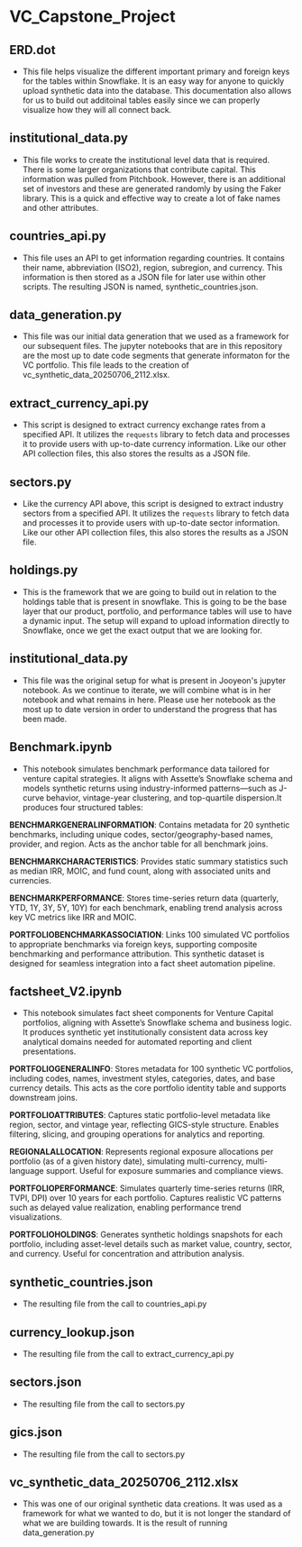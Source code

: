 # VC_Capstone_Project
## ERD.dot
- This file helps visualize the different important primary and foreign keys for the
tables within Snowflake. It is an easy way for anyone to quickly upload synthetic data
into the database. This documentation also allows for us to build out additoinal tables
easily since we can properly visualize how they will all connect back.

## institutional_data.py
 - This file works to create the institutional level data that is required. There
 is some larger organizations that contribute capital. This information was pulled
 from Pitchbook. However, there is an additional set of investors and these are
 generated randomly by using the Faker library. This is a quick and effective way
 to create a lot of fake names and other attributes.

## countries_api.py
- This file uses an API to get information regarding countries. It contains 
their name, abbreviation (ISO2), region, subregion, and currency. This 
information is then stored as a JSON file for later use within other scripts. 
The resulting JSON is named, synthetic_countries.json.

## data_generation.py
- This file was our initial data generation that we used as a framework for our
subsequent files. The jupyter notebooks that are in this repository are the
most up to date code segments that generate informaton for the VC portfolio. 
This file leads to the creation of vc_synthetic_data_20250706_2112.xlsx.

## extract_currency_api.py
- This script is designed to extract currency exchange rates from a specified 
API. It utilizes the `requests` library to fetch data and processes it to 
provide users with up-to-date currency information. Like our other API collection
files, this also stores the results as a JSON file.

## sectors.py
- Like the currency API above, this script is designed to extract industry
sectors from a specified API. It utilizes the `requests` library to fetch data 
and processes it to provide users with up-to-date sector information. Like our 
other API collection files, this also stores the results as a JSON file.

## holdings.py
- This is the framework that we are going to build out in relation to the 
holdings table that is present in snowflake. This is going to be the base layer
that our product, portfolio, and performance tables will use to have a dynamic
input. The setup will expand to upload information directly to Snowflake, once
we get the exact output that we are looking for.

## institutional_data.py
- This file was the original setup for what is present in Jooyeon's jupyter
notebook. As we continue to iterate, we will combine what is in her notebook 
and what remains in here. Please use her notebook as the most up to date version
in order to understand the progress that has been made.

## Benchmark.ipynb
- This notebook simulates benchmark performance data tailored for venture capital strategies. It aligns with Assette’s Snowflake schema and models synthetic returns using industry-informed patterns—such as J-curve behavior, vintage-year clustering, and top-quartile dispersion.It produces four structured tables:

**BENCHMARKGENERALINFORMATION**: Contains metadata for 20 synthetic benchmarks, including unique codes, sector/geography-based names, provider, and region. Acts as the anchor table for all benchmark joins.

**BENCHMARKCHARACTERISTICS**: Provides static summary statistics such as median IRR, MOIC, and fund count, along with associated units and currencies.

**BENCHMARKPERFORMANCE**: Stores time-series return data (quarterly, YTD, 1Y, 3Y, 5Y, 10Y) for each benchmark, enabling trend analysis across key VC metrics like IRR and MOIC.

**PORTFOLIOBENCHMARKASSOCIATION**: Links 100 simulated VC portfolios to appropriate benchmarks via foreign keys, supporting composite benchmarking and performance attribution.
This synthetic dataset is designed for seamless integration into a fact sheet automation pipeline.

## factsheet_V2.ipynb
- This notebook simulates fact sheet components for Venture Capital portfolios, aligning with Assette’s Snowflake schema and business logic. It produces synthetic yet institutionally consistent data across key analytical domains needed for automated reporting and client presentations.

**PORTFOLIOGENERALINFO**:
Stores metadata for 100 synthetic VC portfolios, including codes, names, investment styles, categories, dates, and base currency details. This acts as the core portfolio identity table and supports downstream joins.

**PORTFOLIOATTRIBUTES**:
Captures static portfolio-level metadata like region, sector, and vintage year, reflecting GICS-style structure. Enables filtering, slicing, and grouping operations for analytics and reporting.

**REGIONALALLOCATION**:
Represents regional exposure allocations per portfolio (as of a given history date), simulating multi-currency, multi-language support. Useful for exposure summaries and compliance views.

**PORTFOLIOPERFORMANCE**:
Simulates quarterly time-series returns (IRR, TVPI, DPI) over 10 years for each portfolio. Captures realistic VC patterns such as delayed value realization, enabling performance trend visualizations.

**PORTFOLIOHOLDINGS**:
Generates synthetic holdings snapshots for each portfolio, including asset-level details such as market value, country, sector, and currency. Useful for concentration and attribution analysis.

## synthetic_countries.json
- The resulting file from the call to countries_api.py

## currency_lookup.json
- The resulting file from the call to extract_currency_api.py

## sectors.json
- The resulting file from the call to sectors.py

## gics.json
- The resulting file from the call to sectors.py

## vc_synthetic_data_20250706_2112.xlsx
- This was one of our original synthetic data creations. It was used as a 
framework for what we wanted to do, but it is not longer the standard of 
what we are building towards. It is the result of running data_generation.py
